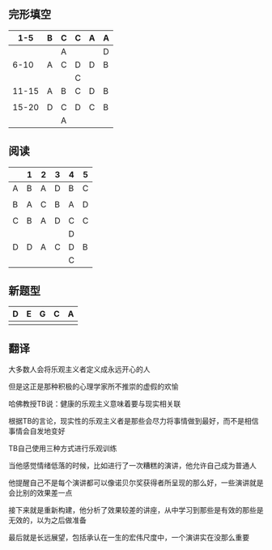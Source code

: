 ## 完形填空

| 1-5   | B    | C    | C    | A    | A    |
| ----- | ---- | ---- | ---- | ---- | ---- |
|       |      | A    |      |      | D    |
| 6-10  | A    | C    | D    | D    | B    |
|       |      |      | C    |      |      |
| 11-15 | A    | B    | C    | D    | B    |
|       |      |      |      |      |      |
| 15-20 | D    | C    | D    | C    | B    |
|       |      | A    |      |      |      |

## 阅读

|      | 1    | 2    | 3    | 4    | 5    |
| ---- | ---- | ---- | ---- | ---- | ---- |
| A    | B    | A    | D    | B    | C    |
|      |      |      |      |      |      |
| B    | A    | C    | B    | A    | D    |
|      |      |      |      |      |      |
| C    | B    | A    | D    | C    | C    |
|      |      |      |      | D    |      |
| D    | D    | A    | C    | D    | B    |
|      |      |      |      | C    |      |

## 新题型

| D    | E    | G    | C    | A    |
| ---- | ---- | ---- | ---- | ---- |
|      |      |      |      |      |

## 翻译

大多数人会将乐观主义者定义成永远开心的人

但是这正是那种积极的心理学家所不推崇的虚假的欢愉

哈佛教授TB说：健康的乐观主义意味着要与现实相关联

根据TB的言论，现实性的乐观主义者是那些会尽力将事情做到最好，而不是相信事情会自发地变好

TB自己使用三种方式进行乐观训练

当他感觉情绪低落的时候，比如进行了一次糟糕的演讲，他允许自己成为普通人

他提醒自己不是每个演讲都可以像诺贝尔奖获得者所呈现的那么好，一些演讲就是会比别的效果差一点

接下来就是重新构建，他分析了效果较差的讲座，从中学习到那些是有效的那些是无效的，以为之后做准备

最后就是长远展望，包括承认在一生的宏伟尺度中，一个演讲实在没那么重要